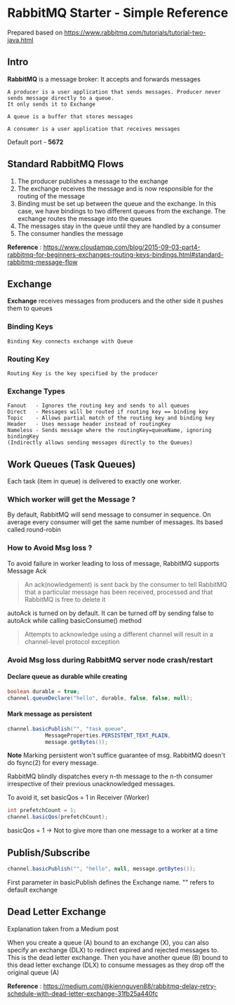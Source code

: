 # RabbitMQ Starter - Simple Reference

Prepared based on https://www.rabbitmq.com/tutorials/tutorial-two-java.html

## Intro

**RabbitMQ** is a message broker: It accepts and forwards messages

```
A producer is a user application that sends messages. Producer never sends message directly to a queue. 
It only sends it to Exchange
```
```
A queue is a buffer that stores messages
```
```
A consumer is a user application that receives messages
```
Default port - **5672**

## Standard RabbitMQ Flows

1. The producer publishes a message to the exchange
2. The exchange receives the message and is now responsible for the routing of the message
3. Binding must be set up between the queue and the exchange. In this case, we have bindings to two different queues from the exchange. The exchange routes the message into the queues
4. The messages stay in the queue until they are handled by a consumer
5. The consumer handles the message

**Reference** : https://www.cloudamqp.com/blog/2015-09-03-part4-rabbitmq-for-beginners-exchanges-routing-keys-bindings.html#standard-rabbitmq-message-flow

## Exchange

**Exchange** receives messages from producers and the other side it pushes them to queues

### Binding Keys

``` 
Binding Key connects exchange with Queue
```
### Routing Key
```
Routing Key is the key specified by the producer
```

### Exchange Types
```
Fanout	 - Ignores the routing key and sends to all queues
Direct	 - Messages will be routed if routing key == binding key
Topic 	 - Allows partial match of the routing key and binding key 
Header	 - Uses message header instead of routingKey
Nameless - Sends message where the routingKey=queueName, ignoring bindingKey
(Indirectly allows sending messages directly to the Queues)
```

## Work Queues (Task Queues)

Each task (item in queue) is delivered to exactly one worker.

### Which worker will get the Message ?
By default, RabbitMQ will send message to consumer in sequence. On average every consumer will get the same number of messages. Its based called round-robin

### How to Avoid Msg loss ?
To avoid failure in worker leading to loss of message, RabbitMQ supports Message Ack

> An ack(nowledgement) is sent back by the consumer to tell RabbitMQ that a particular message has been received, processed and that RabbitMQ is free to delete it

autoAck is turned on by default. It can be turned off by sending false to autoAck while calling basicConsume() method

>  Attempts to acknowledge using a different channel will result in a channel-level protocol exception

### Avoid Msg loss during RabbitMQ server node crash/restart

#### Declare queue as durable while creating

```java
boolean durable = true;
channel.queueDeclare("hello", durable, false, false, null);
```

#### Mark message as persistent 

```java
channel.basicPublish("", "task_queue",
            MessageProperties.PERSISTENT_TEXT_PLAIN,
            message.getBytes());
```

**Note** Marking persistent won't suffice guarantee of msg. RabbitMQ doesn't do fsync(2) for every message.

RabbitMQ blindly dispatches every n-th message to the n-th consumer irrespective of their previous unacknowledged messages.
 
To avoid it, set basicQos = 1 in Receiver (Worker)
 ```java
 int prefetchCount = 1;
 channel.basicQos(prefetchCount);
```

basicQos = 1 -> Not to give more than one message to a worker at a time

## Publish/Subscribe

```java
channel.basicPublish("", "hello", null, message.getBytes());
```

First parameter in basicPublish defines the Exchange name. "" refers to default exchange

## Dead Letter Exchange

Explanation taken from a Medium post

When you create a queue (A) bound to an exchange (X), you can also specify an exchange (DLX) to redirect expired and rejected messages to. This is the dead letter exchange. Then you have another queue (B) bound to this dead letter exchange (DLX) to consume messages as they drop off the original queue (A)

**Reference** : https://medium.com/@kiennguyen88/rabbitmq-delay-retry-schedule-with-dead-letter-exchange-31fb25a440fc
